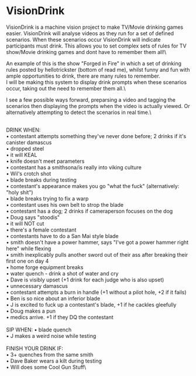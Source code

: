 # VisionDrink
VisionDrink is a machine vision project to make TV/Movie drinking games easier. VisionDrink will analyse videos as they run for a set of defined scenarios. When these scenarios occur VisionDrink will indicate participants must drink. This allows you to set complex sets of rules for TV show/Movie drinking games and dont have to remember them all!\

An example of this is the show "Forged in Fire" in which a set of drinking rules posted by hellotrickster (bottom of read me), whilst funny and fun with ample opportunities to drink, there are many rules to remember. \
I will be making this system to display drink prompts when these scenarios occur, taking out the need to remember them all.\

I see a few possible ways forward, preparsing a video and tagging the scenarios then displaying the prompts when the video is actually viewed. Or alternatively attempting to detect the scenarios in real time.\

\
DRINK WHEN:\
• contestant attempts something they've never done before; 2 drinks if it's canister damascus\
• dropped steel\
• it will KEAL\
• knife doesn't meet parameters\
• contestant has a smithsona/is really into viking culture\
• Wil's crotch shot\
• blade breaks during testing\
• contestant's appearance makes you go "what the fuck" (alternatively: "holy shit")\
• blade breaks trying to fix a warp\
• contestant uses his own belt to strop the blade\
• contestant has a dog; 2 drinks if cameraperson focuses on the dog\
• Doug says "stoodis"\
• it will NOT cut\
• there's a female contestant\
• contestants have to do a San Mai style blade\
• smith doesn't have a power hammer, says "I've got a power hammer right here" while flexing\
• smith inexplicably pulls another sword out of their ass after breaking their first one on day 4\
• home forge equipment breaks\
• water quench - drink a shot of water and cry\
• Dave is visibly upset (+1 drink for each judge who is also upset)\
• unnecessary damascus\
• contestant attempts a burn in handle (+1 without a pilot hole, +2 if it fails)\
• Ben is so nice about an inferior blade\
• J is excited to fuck up a contestant's blade, +1 if he cackles gleefully\
• Doug makes a pun\
• medics arrive. +1 if they DQ the contestant\
\
SIP WHEN:
• blade quench\
• J makes a weird noise while testing\
\
FINISH YOUR DRINK IF:\
• 3+ quenches from the same smith\
• Dave Baker wears a kilt during testing\
• Will does some Cool Gun Stuff\
